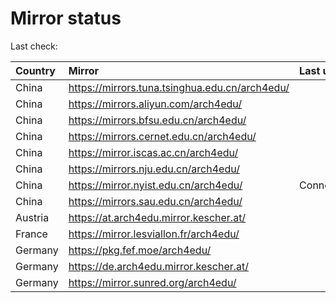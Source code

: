 <script src="./time.js"></script>
# Mirror status
Last check: <script type="text/javascript">localize(1724862385.1413715);</script>

|Country|Mirror|Last update|
|:------|:-----|:----------|
|China|https://mirrors.tuna.tsinghua.edu.cn/arch4edu/|<script type="text/javascript">localize(1724827285);</script>|
|China|https://mirrors.aliyun.com/arch4edu/|<script type="text/javascript">localize(1724827285);</script>|
|China|https://mirrors.bfsu.edu.cn/arch4edu/|<script type="text/javascript">localize(1724827285);</script>|
|China|https://mirrors.cernet.edu.cn/arch4edu/|<script type="text/javascript">localize(1724827285);</script>|
|China|https://mirror.iscas.ac.cn/arch4edu/|<script type="text/javascript">localize(1724827285);</script>|
|China|https://mirrors.nju.edu.cn/arch4edu/|<script type="text/javascript">localize(1724827285);</script>|
|China|https://mirror.nyist.edu.cn/arch4edu/|ConnectionError|
|China|https://mirrors.sau.edu.cn/arch4edu/|<script type="text/javascript">localize(1724827285);</script>|
|Austria|https://at.arch4edu.mirror.kescher.at/|<script type="text/javascript">localize(1724827285);</script>|
|France|https://mirror.lesviallon.fr/arch4edu/|<script type="text/javascript">localize(1724827285);</script>|
|Germany|https://pkg.fef.moe/arch4edu/|<script type="text/javascript">localize(1724827285);</script>|
|Germany|https://de.arch4edu.mirror.kescher.at/|<script type="text/javascript">localize(1724827285);</script>|
|Germany|https://mirror.sunred.org/arch4edu/|<script type="text/javascript">localize(1724827285);</script>|

<script src="./tablefilter/tablefilter.js"></script>
<script src="./table.js"></script>